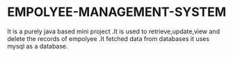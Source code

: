 # EMPOLYEE-MANAGEMENT-SYSTEM
It is a purely java based mini project .It is used to retrieve,update,view and delete the records of empolyee .It fetched data from databases it uses mysql as a database.
